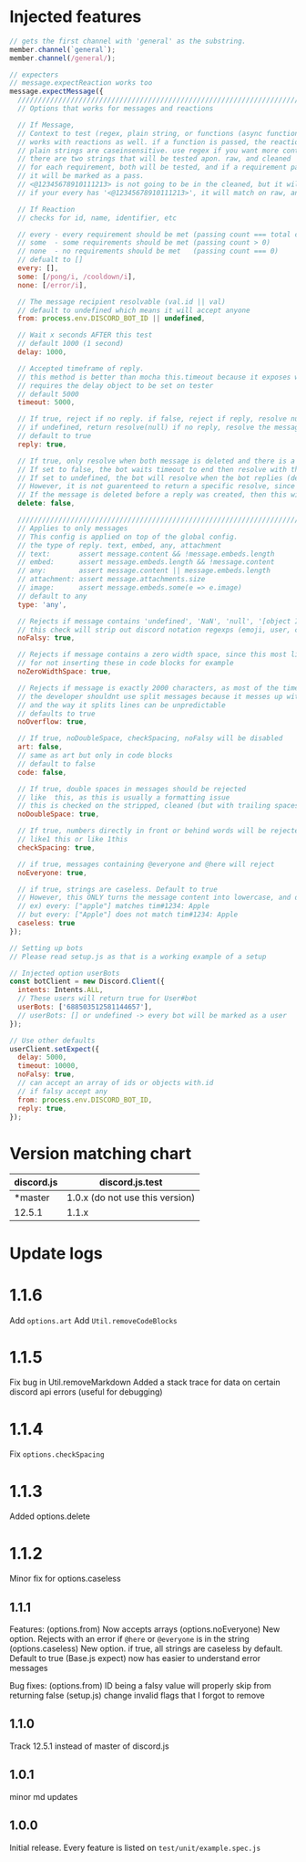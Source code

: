 # Injected features

```js
// gets the first channel with 'general' as the substring.
member.channel(`general`);
member.channel(/general/);

// expecters
// message.expectReaction works too
message.expectMessage({
  ///////////////////////////////////////////////////////////////////////////////////////
  // Options that works for messages and reactions

  // If Message,
  // Context to test (regex, plain string, or functions (async functions will be tested in serial).
  // works with reactions as well. if a function is passed, the reaction itself will be passed
  // plain strings are caseinsensitive. use regex if you want more control
  // there are two strings that will be tested apon. raw, and cleaned
  // for each requirement, both will be tested, and if a requirement passes either a raw or cleaned,
  // it will be marked as a pass.
  // <@12345678910111213> is not going to be in the cleaned, but it will be on the raw
  // if your every has '<@12345678910111213>', it will match on raw, and it will be marked as pass

  // If Reaction
  // checks for id, name, identifier, etc

  // every - every requirement should be met (passing count === total count)
  // some  - some requirements should be met (passing count > 0)
  // none  - no requirements should be met   (passing count === 0)
  // defualt to []
  every: [],
  some: [/pong/i, /cooldown/i],
  none: [/error/i],

  // The message recipient resolvable (val.id || val)
  // default to undefined which means it will accept anyone
  from: process.env.DISCORD_BOT_ID || undefined,

  // Wait x seconds AFTER this test
  // default 1000 (1 second)
  delay: 1000,

  // Accepted timeframe of reply.
  // this method is better than mocha this.timeout because it exposes what actually timed out
  // requires the delay object to be set on tester
  // default 5000
  timeout: 5000,

  // If true, reject if no reply. if false, reject if reply, resolve null
  // if undefined, return resolve(null) if no reply, resolve the message if reply
  // default to true
  reply: true,

  // If true, only resolve when both message is deleted and there is a reply.
  // If set to false, the bot waits timeout to end then resolve with the message
  // If set to undefined, the bot will resolve when the bot replies (default behavior)
  // However, it is not guarenteed to return a specific resolve, since it was pretty controversial when designing this code.
  // If the message is deleted before a reply was created, then this will return an error
  delete: false,

  ///////////////////////////////////////////////////////////////////////////////////////
  // Applies to only messages
  // This config is applied on top of the global config.
  // the type of reply. text, embed, any, attachment
  // text:       assert message.content && !message.embeds.length
  // embed:      assert message.embeds.length && !message.content
  // any:        assert message.content || message.embeds.length
  // attachment: assert message.attachments.size
  // image:      assert message.embeds.some(e => e.image)
  // default to any
  type: 'any',

  // Rejects if message contains 'undefined', 'NaN', 'null', '[object Identifier]',
  // this check will strip out discord notation regexps (emoji, user, channel, role) and urls
  noFalsy: true,

  // Rejects if message contains a zero width space, since this most likely the programmers fault
  // for not inserting these in code blocks for example
  noZeroWidthSpace: true,

  // Rejects if message is exactly 2000 characters, as most of the time this is a split message
  // the developer shouldnt use split messages because it messes up with a lot of formatting
  // and the way it splits lines can be unpredictable
  // defaults to true
  noOverflow: true,

  // If true, noDoubleSpace, checkSpacing, noFalsy will be disabled
  art: false,
  // same as art but only in code blocks
  // default to false
  code: false,

  // If true, double spaces in messages should be rejected
  // like  this, as this is usually a formatting issue
  // this is checked on the stripped, cleaned (but with trailing spaces removed) text
  noDoubleSpace: true,

  // If true, numbers directly in front or behind words will be rejected
  // like1 this or like 1this
  checkSpacing: true,

  // if true, messages containing @everyone and @here will reject
  noEveryone: true,

  // if true, strings are caseless. Default to true
  // However, this ONLY turns the message content into lowercase, and does not apply to discord generated names (usernames, channel names, role names)
  // ex) every: ["apple"] matches tim#1234: Apple
  // but every: ["Apple"] does not match tim#1234: Apple
  caseless: true
});

// Setting up bots
// Please read setup.js as that is a working example of a setup

// Injected option userBots
const botClient = new Discord.Client({
  intents: Intents.ALL,
  // These users will return true for User#bot
  userBots: ['688503512581144657'],
  // userBots: [] or undefined -> every bot will be marked as a user
});

// Use other defaults
userClient.setExpect({
  delay: 5000,
  timeout: 10000,
  noFalsy: true,
  // can accept an array of ids or objects with.id
  // if falsy accept any
  from: process.env.DISCORD_BOT_ID,
  reply: true,
});
```

# Version matching chart

| discord.js | discord.js.test                 |
| ---------- | ------------------------------- |
| \*master   | 1.0.x (do not use this version) |
| 12.5.1     | 1.1.x                           |

# Update logs

# 1.1.6
Add `options.art`
Add `Util.removeCodeBlocks`

# 1.1.5
Fix bug in Util.removeMarkdown
Added a stack trace for data on certain discord api errors (useful for debugging)

# 1.1.4
Fix `options.checkSpacing`

# 1.1.3
Added options.delete

# 1.1.2
Minor fix for options.caseless

## 1.1.1

Features:
(options.from) Now accepts arrays
(options.noEveryone) New option. Rejects with an error if `@here` or `@everyone` is in the string
(options.caseless) New option. if true, all strings are caseless by default. Default to true
(Base.js expect) now has easier to understand error messages

Bug fixes:
(options.from) ID being a falsy value will properly skip from returning false
(setup.js) change invalid flags that I forgot to remove

## 1.1.0

Track 12.5.1 instead of master of discord.js

## 1.0.1

minor md updates

## 1.0.0

Initial release. Every feature is listed on `test/unit/example.spec.js`
